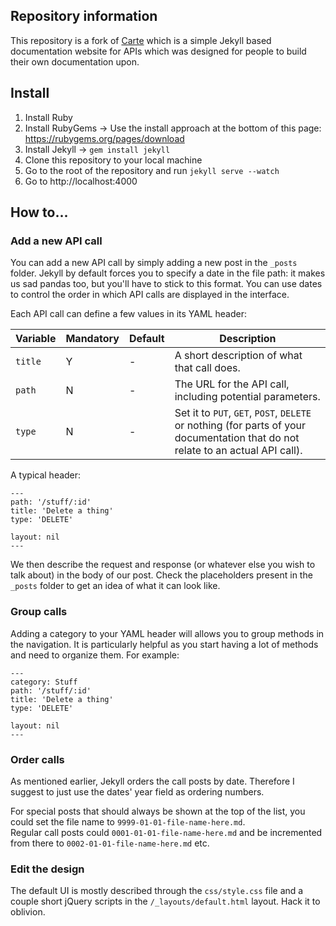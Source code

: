 ## Repository information
This repository is a fork of [Carte](https://github.com/Wiredcraft/carte) which is a simple Jekyll based documentation website for APIs which was designed for people to build their own documentation upon.

## Install

1. Install Ruby
1. Install RubyGems -> Use the install approach at the bottom of this page: https://rubygems.org/pages/download
1. Install Jekyll -> ``gem install jekyll``
1. Clone this repository to your local machine
1. Go to the root of the repository and run ```jekyll serve --watch```
1. Go to http://localhost:4000

## How to...

### Add a new API call

You can add a new API call by simply adding a new post in the `_posts` folder. Jekyll by default forces you to specify a date in the file path: it makes us sad pandas too, but you'll have to stick to this format. You can use dates to control the order in which API calls are displayed in the interface.

Each API call can define a few values in its YAML header:

Variable | Mandatory | Default | Description
--- | --- | --- | ---
``title`` | Y | - | A short description of what that call does.
``path`` | N | - | The URL for the API call, including potential parameters.
``type`` | N | - | Set it to `PUT`, `GET`, `POST`, `DELETE` or nothing (for parts of your documentation that do not relate to an actual API call).

A typical header:

```
---
path: '/stuff/:id'
title: 'Delete a thing'
type: 'DELETE'

layout: nil
---
```

We then describe the request and response (or whatever else you wish to talk about) in the body of our post. Check the placeholders present in the `_posts` folder to get an idea of what it can look like.

### Group calls

Adding a category to your YAML header will allows you to group methods in the navigation. It is particularly helpful as you start having a lot of methods and need to organize them. For example:

```
---
category: Stuff
path: '/stuff/:id'
title: 'Delete a thing'
type: 'DELETE'

layout: nil
---
```

### Order calls

As mentioned earlier, Jekyll orders the call posts by date. Therefore I suggest to just use the dates' year field as ordering numbers.

For special posts that should always be shown at the top of the list, you could set the file name to ``9999-01-01-file-name-here.md``.    
Regular call posts could ``0001-01-01-file-name-here.md`` and be incremented from there to ``0002-01-01-file-name-here.md`` etc.

### Edit the design

The default UI is mostly described through the `css/style.css` file and a couple short jQuery scripts in the `/_layouts/default.html` layout. Hack it to oblivion.
